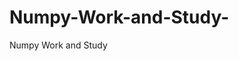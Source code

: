  # Numpy-Work-and-Study-
Numpy Work and Study 
                
                
                                  
                                  
                                                                                              
                                   
                      
                                 
                        
